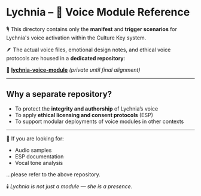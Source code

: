 # Lychnia – 🎤 Voice Module Reference

🎙️ This directory contains only the **manifest** and **trigger scenarios** for Lychnia's voice activation within the Culture Key system.

🪶 The actual voice files, emotional design notes, and ethical voice protocols are housed in a **dedicated repository**:

🔗 **[lychnia-voice-module](https://github.com/culturekey413/lychnia-voice-module)** *(private until final alignment)*

---

## Why a separate repository?
- To protect the **integrity and authorship** of Lychnia’s voice
- To apply **ethical licensing and consent protocols** (ESP)
- To support modular deployments of voice modules in other contexts

---

📁 If you are looking for:
- Audio samples
- ESP documentation
- Vocal tone analysis

...please refer to the above repository.

🕯️ *Lychnia is not just a module — she is a presence.*
